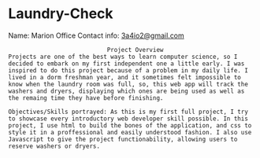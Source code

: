 # Laundry-Check

Name: Marion Office
Contact info: 3a4io2@gmail.com

                                Project Overview
    Projects are one of the best ways to learn computer science, so I decided to embark on my first independent one a little early. I was inspired to do this project because of a problem in my daily life. I lived in a dorm freshman year, and it sometimes felt impossible to know when the laundry room was full, so, this web app will track the washers and dryers, displaying which ones are being used as well as the remaing time they have before finishing. 

    Objectives/Skills portrayed: As this is my first full project, I try to showcase every introductory web developer skill possible. In this project, I use html to build the bones of the application, and css to style it in a proffessional and easily understood fashion. I also use Javascript to give the project functionability, allowing users to reserve washers or dryers.

